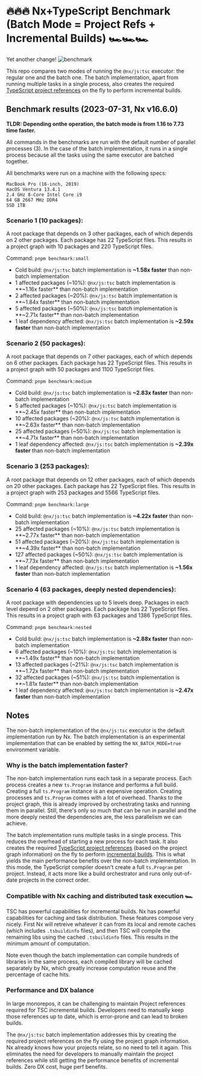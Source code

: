 # 🔥🔥🔥 Nx+TypeScript Benchmark (Batch Mode = Project Refs + Incremental Builds) 🏎️🏎️🏎️
Yet another change!
![benchmark](./assets/ts-benchmark.gif)

This repo compares two modes of running the `@nx/js:tsc` executor: the regular one and the batch one. The batch implementation, apart from running multiple tasks in a single process, also creates the required [TypeScript project references](https://www.typescriptlang.org/docs/handbook/project-references.html) on the fly to perform incremental builds.


## Benchmark results (2023-07-31, Nx v16.6.0)

**TLDR: Depending onthe operation, the batch mode is from 1.16 to 7.73 time faster.**

All commands in the benchmarks are run with the default number of parallel processes (3). In the case of the batch implementation, it runs in a single process because all the tasks using the same executor are batched together.

All benchmarks were run on a machine with the following specs:

```
MacBook Pro (16-inch, 2019)
macOS Ventura 13.4.1
2.4 GHz 8-Core Intel Core i9
64 GB 2667 MHz DDR4
SSD 1TB
```

### Scenario 1 (10 packages):

A root package that depends on 3 other packages, each of which depends on 2 other packages. Each package has 22 TypeScript files. This results in a project graph with 10 packages and 220 TypeScript files.

Command: `pnpm benchmark:small`

- Cold build: `@nx/js:tsc` batch implementation is **~1.58x faster** than non-batch implementation
- 1 affected packages (~10%): `@nx/js:tsc` batch implementation is **~1.16x faster** than non-batch implementation
- 2 affected packages (~20%): `@nx/js:tsc` batch implementation is **~1.84x faster** than non-batch implementation
- 5 affected packages (~50%): `@nx/js:tsc` batch implementation is **~2.71x faster** than non-batch implementation
- 1 leaf dependency affected: `@nx/js:tsc` batch implementation is **~2.59x faster** than non-batch implementation

### Scenario 2 (50 packages):

A root package that depends on 7 other packages, each of which depends on 6 other packages. Each package has 22 TypeScript files. This results in a project graph with 50 packages and 1100 TypeScript files.

Command: `pnpm benchmark:medium`

- Cold build: `@nx/js:tsc` batch implementation is **~2.83x faster** than non-batch implementation
- 5 affected packages (~10%): `@nx/js:tsc` batch implementation is **~2.45x faster** than non-batch implementation
- 10 affected packages (~20%): `@nx/js:tsc` batch implementation is **~2.63x faster** than non-batch implementation
- 25 affected packages (~50%): `@nx/js:tsc` batch implementation is **~4.71x faster** than non-batch implementation
- 1 leaf dependency affected: `@nx/js:tsc` batch implementation is **~2.39x faster** than non-batch implementation

### Scenario 3 (253 packages):

A root package that depends on 12 other packages, each of which depends on 20 other packages. Each package has 22 TypeScript files. This results in a project graph with 253 packages and 5566 TypeScript files.

Command: `pnpm benchmark:large`

- Cold build: `@nx/js:tsc` batch implementation is **~4.22x faster** than non-batch implementation
- 25 affected packages (~10%): `@nx/js:tsc` batch implementation is **~2.77x faster** than non-batch implementation
- 51 affected packages (~20%): `@nx/js:tsc` batch implementation is **~4.39x faster** than non-batch implementation
- 127 affected packages (~50%): `@nx/js:tsc` batch implementation is **~7.73x faster** than non-batch implementation
- 1 leaf dependency affected: `@nx/js:tsc` batch implementation is **~1.56x faster** than non-batch implementation

### Scenario 4 (63 packages, deeply nested dependencies):

A root package with dependencies up to 5 levels deep. Packages in each level depend on 2 other packages. Each package has 22 TypeScript files. This results in a project graph with 63 packages and 1386 TypeScript files.

Command: `pnpm benchmark:nested`

- Cold build: `@nx/js:tsc` batch implementation is **~2.88x faster** than non-batch implementation
- 6 affected packages (~10%): `@nx/js:tsc` batch implementation is **~1.49x faster** than non-batch implementation
- 13 affected packages (~21%): `@nx/js:tsc` batch implementation is **~1.72x faster** than non-batch implementation
- 32 affected packages (~51%): `@nx/js:tsc` batch implementation is **~1.81x faster** than non-batch implementation
- 1 leaf dependency affected: `@nx/js:tsc` batch implementation is **~2.47x faster** than non-batch implementation



## Notes

The non-batch implementation of the `@nx/js:tsc` executor is the default implementation run by Nx. The batch implementation is an experimental implementation that can be enabled by setting the `NX_BATCH_MODE=true` environment variable.

### Why is the batch implementation faster?

The non-batch implementation runs each task in a separate process. Each process creates a new `ts.Program` instance and performs a full build. Creating a full `ts.Program` instance is an expensive operation. Creating processes and `ts.Program` comes with a lot of overhead. Thanks to the project graph, this is already improved by orchestrating tasks and running them in parallel. Still, there's only so much that can be run in parallel and the more deeply nested the dependencies are, the less parallelism we can achieve.

The batch implementation runs multiple tasks in a single process. This reduces the overhead of starting a new process for each task. It also creates the required [TypeScript project references](https://www.typescriptlang.org/docs/handbook/project-references.html) (based on the project graph information) on the fly to perform [incremental builds](https://www.typescriptlang.org/docs/handbook/project-references.html#build-mode-for-typescript). This is what yields the main performance benefits over the non-batch implementation. In this mode, the TypeScript compiler doesn't create a full `ts.Program` per project. Instead, it acts more like a build orchestrator and runs only out-of-date projects in the correct order.

### Compatible with Nx caching and distributed task execution 🏎️

TSC has powerful capabilities for incremental builds. Nx has powerful capabilities for caching and task distribution. These features compose very nicely. First Nx will retreive whatever it can from its local and remote caches (which includes `.tsbuildinfo` files), and then TSC will compile the remaining libs using the cached `.tsbuildinfo` files. This results in the minimum amount of computation.

Note even though the batch implementation can compile hundreds of libraries in the same process, each compiled library will be cached separately by Nx, which greatly increase computation reuse and the percentage of cache hits.

### Performance and DX balance

In large monorepos, it can be challenging to maintain Project references required for TSC incremental builds. Developers need to manually keep those references up to date, which is error-prone and can lead to broken builds.

The `@nx/js:tsc` batch implementation addresses this by creating the required project references on the fly using the project graph information. Nx already knows how your projects relate, so no need to tell it again. This eliminates the need for developers to manually maintain the project references while still getting the performance benefits of incremental builds. Zero DX cost, huge perf benefits. 
